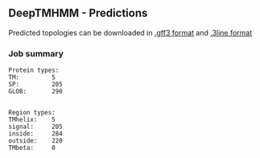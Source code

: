 ## DeepTMHMM - Predictions
Predicted topologies can be downloaded in [.gff3 format](TMRs.gff3) and [.3line format](predicted_topologies.3line)
### Job summary
```
Protein types:
TM:			5
SP:			205
GLOB:		290


Region types:
TMhelix:	5
signal:		205
inside:		284
outside:	220
TMbeta:		0
```
